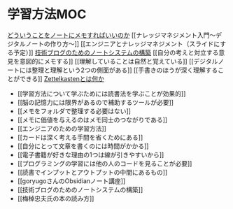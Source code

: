 # 学習方法MOC

[どういうことをノートにメモすればいいのか](どういうことをノートにメモすればいいのか.md)
[[ナレッジマネジメント入門〜デジタルノートの作り方〜]]
[[エンジニアとナレッジマネジメント（スライドにする予定）]]
[技術ブログのためのノートシステムの構築](技術ブログのためのノートシステムの構築.md)
[[自分の考えと対立する意見を意図的にメモする]]
[[理解していることは自然と覚えている]]
[[デジタルノートには整理と理解という2つの側面がある]]
[[手書きのほうが深く理解することができる]]
[Zettelkastenとは何か](Zettelkastenとは何か.md)
- [[学習方法について学ぶためには読書法を学ぶことが効果的]]
- [[脳の記憶力には限界があるので補助するツールが必要]]
- [[メモをフォルダで整理する必要はない]]
- [[メモに価値を与えるのはメモ同士のつながりである]]
- [[エンジニアのための学習方法]]
- [[カードは深く考える手間を省くためにある]]
- [[自分にとって文章を書くのには時間がかかる]]
- [[電子書籍が好きな理由の1つは線が引きやすいから]]
- [[プログラミングの学習には他の人のコードを見ることが必要]]
- [[読書でインプットとアウトプットの中間にあるもの]]
- [[goryugoさんのObsidianノート講座]]
- [[技術ブログのためのノートシステムの構築]]
- [[梅棹忠夫氏の本の読み方]]